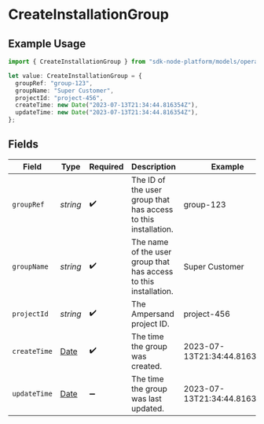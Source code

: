 # CreateInstallationGroup

## Example Usage

```typescript
import { CreateInstallationGroup } from "sdk-node-platform/models/operations";

let value: CreateInstallationGroup = {
  groupRef: "group-123",
  groupName: "Super Customer",
  projectId: "project-456",
  createTime: new Date("2023-07-13T21:34:44.816354Z"),
  updateTime: new Date("2023-07-13T21:34:44.816354Z"),
};
```

## Fields

| Field                                                                                         | Type                                                                                          | Required                                                                                      | Description                                                                                   | Example                                                                                       |
| --------------------------------------------------------------------------------------------- | --------------------------------------------------------------------------------------------- | --------------------------------------------------------------------------------------------- | --------------------------------------------------------------------------------------------- | --------------------------------------------------------------------------------------------- |
| `groupRef`                                                                                    | *string*                                                                                      | :heavy_check_mark:                                                                            | The ID of the user group that has access to this installation.                                | group-123                                                                                     |
| `groupName`                                                                                   | *string*                                                                                      | :heavy_check_mark:                                                                            | The name of the user group that has access to this installation.                              | Super Customer                                                                                |
| `projectId`                                                                                   | *string*                                                                                      | :heavy_check_mark:                                                                            | The Ampersand project ID.                                                                     | project-456                                                                                   |
| `createTime`                                                                                  | [Date](https://developer.mozilla.org/en-US/docs/Web/JavaScript/Reference/Global_Objects/Date) | :heavy_check_mark:                                                                            | The time the group was created.                                                               | 2023-07-13T21:34:44.816354Z                                                                   |
| `updateTime`                                                                                  | [Date](https://developer.mozilla.org/en-US/docs/Web/JavaScript/Reference/Global_Objects/Date) | :heavy_minus_sign:                                                                            | The time the group was last updated.                                                          | 2023-07-13T21:34:44.816354Z                                                                   |